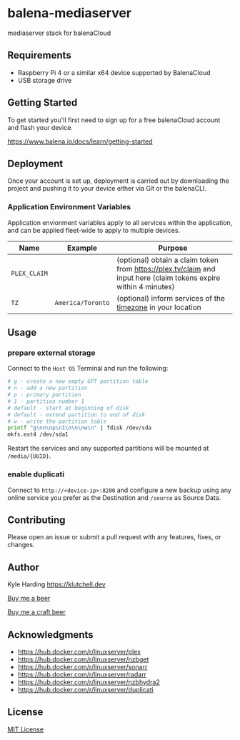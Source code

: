 # balena-mediaserver

mediaserver stack for balenaCloud

## Requirements

- Raspberry Pi 4 or a similar x64 device supported by BalenaCloud
- USB storage drive

## Getting Started

To get started you'll first need to sign up for a free balenaCloud account and flash your device.

<https://www.balena.io/docs/learn/getting-started>

## Deployment

Once your account is set up, deployment is carried out by downloading the project and pushing it to your device either via Git or the balenaCLI.

### Application Environment Variables

Application envionment variables apply to all services within the application, and can be applied fleet-wide to apply to multiple devices.

|Name|Example|Purpose|
|---|---|---|
|`PLEX_CLAIM`||(optional) obtain a claim token from <https://plex.tv/claim> and input here (claim tokens expire within 4 minutes)|
|`TZ`|`America/Toronto`|(optional) inform services of the [timezone](https://en.wikipedia.org/wiki/List_of_tz_database_time_zones) in your location|

## Usage

### prepare external storage

Connect to the `Host OS` Terminal and run the following:

```bash
# g - create a new empty GPT partition table
# n - add a new partition
# p - primary partition
# 1 - partition number 1
# default - start at beginning of disk
# default - extend partition to end of disk
# w - write the partition table
printf "g\nn\np\n1\n\n\nw\n" | fdisk /dev/sda
mkfs.ext4 /dev/sda1
```

Restart the services and any supported partitions will be mounted at `/media/{UUID}`.

### enable duplicati

Connect to `http://<device-ip>:8200` and configure a new backup using any online service you prefer as the Destination and `/source` as Source Data.

## Contributing

Please open an issue or submit a pull request with any features, fixes, or changes.

## Author

Kyle Harding <https://klutchell.dev>

[Buy me a beer](https://kyles-tip-jar.myshopify.com/cart/31356319498262:1?channel=buy_button)

[Buy me a craft beer](https://kyles-tip-jar.myshopify.com/cart/31356317859862:1?channel=buy_button)

## Acknowledgments

- <https://hub.docker.com/r/linuxserver/plex>
- <https://hub.docker.com/r/linuxserver/nzbget>
- <https://hub.docker.com/r/linuxserver/sonarr>
- <https://hub.docker.com/r/linuxserver/radarr>
- <https://hub.docker.com/r/linuxserver/nzbhydra2>
- <https://hub.docker.com/r/linuxserver/duplicati>

## License

[MIT License](./LICENSE)
